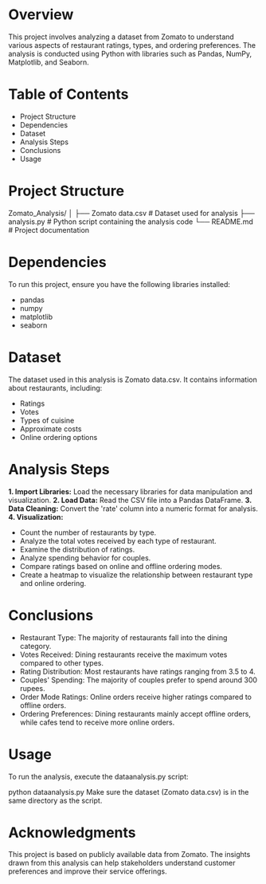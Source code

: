 # **Overview**
This project involves analyzing a dataset from Zomato to understand various aspects of restaurant ratings, types, and ordering preferences. The analysis is conducted using Python with libraries such as Pandas, NumPy, Matplotlib, and Seaborn.

# **Table of Contents**
+ Project Structure
+ Dependencies
+ Dataset
+ Analysis Steps
+ Conclusions
+ Usage

# **Project Structure**
Zomato_Analysis/
│
├── Zomato data.csv           # Dataset used for analysis
├── analysis.py               # Python script containing the analysis code
└── README.md                 # Project documentation

# **Dependencies**
To run this project, ensure you have the following libraries installed:

+ pandas
+ numpy
+ matplotlib
+ seaborn

# **Dataset**
The dataset used in this analysis is Zomato data.csv. It contains information about restaurants, including:

+ Ratings
+ Votes
+ Types of cuisine
+ Approximate costs
+ Online ordering options

# **Analysis Steps**
**1. Import Libraries:** Load the necessary libraries for data manipulation and visualization.
**2. Load Data:** Read the CSV file into a Pandas DataFrame.
**3. Data Cleaning:** Convert the 'rate' column into a numeric format for analysis.
**4. Visualization:**
+ Count the number of restaurants by type.
+ Analyze the total votes received by each type of restaurant.
+ Examine the distribution of ratings.
+ Analyze spending behavior for couples.
+ Compare ratings based on online and offline ordering modes.
+ Create a heatmap to visualize the relationship between restaurant type and online ordering.

# **Conclusions**
+ Restaurant Type: The majority of restaurants fall into the dining category.
+ Votes Received: Dining restaurants receive the maximum votes compared to other types.
+ Rating Distribution: Most restaurants have ratings ranging from 3.5 to 4.
+ Couples' Spending: The majority of couples prefer to spend around 300 rupees.
+ Order Mode Ratings: Online orders receive higher ratings compared to offline orders.
+ Ordering Preferences: Dining restaurants mainly accept offline orders, while cafes tend to receive more online orders.

# **Usage**
To run the analysis, execute the dataanalysis.py script:

python dataanalysis.py
Make sure the dataset (Zomato data.csv) is in the same directory as the script.

# **Acknowledgments**
This project is based on publicly available data from Zomato. The insights drawn from this analysis can help stakeholders understand customer preferences and improve their service offerings.



